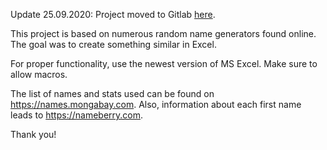 Update 25.09.2020: Project moved to Gitlab [here](https://gitlab.com/rnd195/Name-Generator-Excel).

This project is based on numerous random name generators found online. The goal was to create something similar in Excel.

For proper functionality, use the newest version of MS Excel. Make sure to allow macros.

The list of names and stats used can be found on https://names.mongabay.com.
Also, information about each first name leads to https://nameberry.com.

Thank you!
